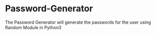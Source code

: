 # Password-Generator
The Password Generator will generate the passwords for the user using Random Module in Python3
